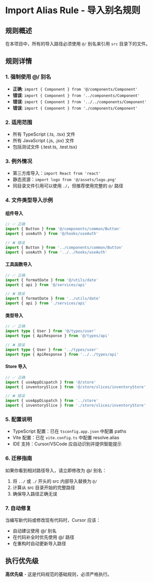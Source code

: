 # Import Alias Rule - 导入别名规则

## 规则概述
在本项目中，所有的导入路径必须使用 `@/` 别名来引用 `src` 目录下的文件。

## 规则详情

### 1. 强制使用 @/ 别名
- **正确**: `import { Component } from '@/components/Component'`
- **错误**: `import { Component } from '../components/Component'`
- **错误**: `import { Component } from '../../components/Component'`
- **错误**: `import { Component } from './components/Component'`

### 2. 适用范围
- 所有 TypeScript (.ts, .tsx) 文件
- 所有 JavaScript (.js, .jsx) 文件
- 包括测试文件 (.test.ts, .test.tsx)

### 3. 例外情况
- 第三方库导入：`import React from 'react'`
- 静态资源：`import logo from '@/assets/logo.png'`
- 同目录文件引用可以使用 `./`，但推荐使用完整的 `@/` 路径

### 4. 文件类型导入示例

#### 组件导入
```typescript
// ✅ 正确
import { Button } from '@/components/common/Button'
import { useAuth } from '@/hooks/useAuth'

// ❌ 错误
import { Button } from '../components/common/Button'
import { useAuth } from '../../hooks/useAuth'
```

#### 工具函数导入
```typescript
// ✅ 正确
import { formatDate } from '@/utils/date'
import { api } from '@/services/api'

// ❌ 错误
import { formatDate } from '../utils/date'
import { api } from './services/api'
```

#### 类型导入
```typescript
// ✅ 正确
import type { User } from '@/types/user'
import type { ApiResponse } from '@/types/api'

// ❌ 错误
import type { User } from '../types/user'
import type { ApiResponse } from '../../types/api'
```

#### Store 导入
```typescript
// ✅ 正确
import { useAppDispatch } from '@/store'
import { inventorySlice } from '@/store/slices/inventoryStore'

// ❌ 错误
import { useAppDispatch } from '../store'
import { inventorySlice } from './store/slices/inventoryStore'
```

### 5. 配置说明
- TypeScript 配置：已在 `tsconfig.app.json` 中配置 paths
- Vite 配置：已在 `vite.config.ts` 中配置 resolve.alias
- IDE 支持：Cursor/VSCode 应自动识别并提供智能提示

### 6. 迁移指南
如果你看到相对路径导入，请立即修改为 @/ 别名：
1. 将 `../` 或 `./` 开头的 src 内部导入替换为 `@/`
2. 计算从 src 目录开始的完整路径
3. 确保导入路径正确无误

### 7. 自动修复
当编写新代码或修改现有代码时，Cursor 应该：
- 自动建议使用 @/ 别名
- 在代码补全时优先使用 @/ 路径
- 在重构时自动更新导入路径

## 执行优先级
**高优先级** - 这是代码规范的基础规则，必须严格执行。